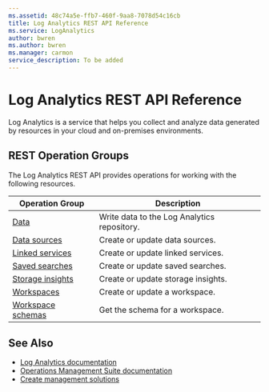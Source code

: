 ```yaml
---
ms.assetid: 48c74a5e-ffb7-460f-9aa8-7078d54c16cb
title: Log Analytics REST API Reference
ms.service: LogAnalytics
author: bwren
ms.author: bwren
ms.manager: carmon
service_description: To be added
---
```


# Log Analytics REST API Reference

Log Analytics is a service that helps you collect and analyze data generated by resources in your cloud and on-premises environments. 


## REST Operation Groups

The Log Analytics REST API provides operations for working with the following resources.

| Operation Group | Description |
|-----------------|-------------|
| [Data](create-request.md) | Write data to the Log Analytics repository. |
| [Data sources](xref:management.azure.com.loganalytics.datasources) | Create or update data sources. |
| [Linked services](xref:management.azure.com.loganalytics.datasources) | Create or update linked services. |
| [Saved searches](xref:management.azure.com.loganalytics.savedsearches) | Create or update saved searches. |
| [Storage insights](xref:management.azure.com.loganalytics.storageinsights) | Create or update storage insights. |
| [Workspaces](xref:management.azure.com.loganalytics.workspaces) | Create or update a workspace. |
| [Workspace schemas](xref:management.azure.com.loganalytics.workspaces2015-03-20) | Get the schema for a workspace. |

## See Also

- [Log Analytics documentation](https://docs.microsoft.com/azure/log-analytics)
- [Operations Management Suite documentation](/operations-management-suite/operations-management-suite-overview)
- [Create management solutions](http://docs.microsoft.com/azure/operations-management-suite/operations-management-suite-solutions-creating)
